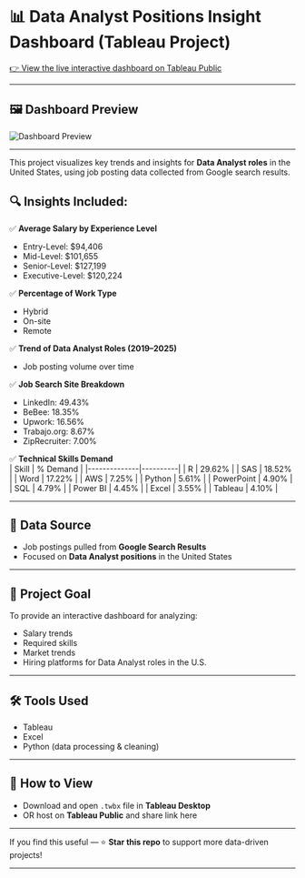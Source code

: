 # 📊 Data Analyst Positions Insight Dashboard (Tableau Project)

[👉 View the live interactive dashboard on Tableau Public](https://public.tableau.com/app/profile/sachinraut/viz/DataAnalystpositionsinsightSACHINRAUT/Dashboard1)

---

## 🖼️ Dashboard Preview

![Dashboard Preview](https://public.tableau.com/static/images/Da/DataAnalystpositionsinsightSACHINRAUT/Dashboard1/1.png)

---

This project visualizes key trends and insights for **Data Analyst roles** in the United States, using job posting data collected from Google search results.

## 🔍 Insights Included:

✅ **Average Salary by Experience Level**  
- Entry-Level: $94,406  
- Mid-Level: $101,655  
- Senior-Level: $127,199  
- Executive-Level: $120,224

✅ **Percentage of Work Type**  
- Hybrid  
- On-site  
- Remote

✅ **Trend of Data Analyst Roles (2019–2025)**  
- Job posting volume over time

✅ **Job Search Site Breakdown**  
- LinkedIn: 49.43%  
- BeBee: 18.35%  
- Upwork: 16.56%  
- Trabajo.org: 8.67%  
- ZipRecruiter: 7.00%

✅ **Technical Skills Demand**  
| Skill        | % Demand |
|--------------|----------|
| R            | 29.62%   |
| SAS          | 18.52%   |
| Word         | 17.22%   |
| AWS          | 7.25%    |
| Python       | 5.61%    |
| PowerPoint   | 4.90%    |
| SQL          | 4.79%    |
| Power BI     | 4.45%    |
| Excel        | 3.55%    |
| Tableau      | 4.10%    |

---

## 📂 Data Source

- Job postings pulled from **Google Search Results**  
- Focused on **Data Analyst positions** in the United States

---

## 🎯 Project Goal

To provide an interactive dashboard for analyzing:  
- Salary trends  
- Required skills  
- Market trends  
- Hiring platforms for Data Analyst roles in the U.S.

---

## 🛠️ Tools Used

- Tableau  
- Excel  
- Python (data processing & cleaning)

---

## 🚀 How to View

- Download and open `.twbx` file in **Tableau Desktop**  
- OR host on **Tableau Public** and share link here

---

If you find this useful — ⭐ **Star this repo** to support more data-driven projects!

---

